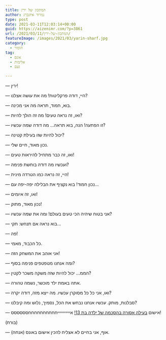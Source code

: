 ```yaml
---
title: המתכון של ירין
author: נמרוד איזנברג
type: post
date: 2021-03-11T12:03:14+00:00
guid: https://aizenimr.com/?p=3861
url: /2021/03/11/המתכון-של-ירין/
featureImage: /images/2021/03/yarin-sharf.jpg
category:
  - הומור
tag:
  - אונס
  - אלימות
  - זעם

---
```

&#8212; ירין!

&#8212; היי, דודה פרקליטות! מה את עושה אצלנו?

&#8212; בוא, חמוד, תראה מה אני מכינה.

&#8212; ואו, זה נראה טעים! מה זה הולך להיות?

&#8212; זו הפתעה! הנה, בוא תראה&#8230; מה דודה שמה עכשיו?

&#8212; יכול להיות שזו בעילת קטינה?

&#8212; נכון מאוד, חיים שלי.

&#8212; ואו, זה כבר מתחיל להיראות טעים!

&#8212; ועכשיו מה דודה בוחשת פנימה?

&#8212; היי, זה נראה כמו הטרדה מינית!

&#8212; נכון חמוד! בוא נקציף את הבלילה יפה-יפה עם&#8230;

&#8212; ואו, זה איומים!

&#8212; נכון מאוד, מתוק!

&#8212; אני בטוח שיהיה הכי טעים בעולם! ומה את שמה עכשיו?

&#8212; בוא נראה אם תנחש: תקי&#8230;

&#8212; פה!

&#8212; כל הכבוד, מאמי.

&#8212; אני אוהב את המשחק הזה!

&#8212; ומה אנחנו מטפטפים פנימה בסוף?

&#8212; הממ&#8230; יכול להיות שזה משקה משכר לקטין?

&#8212; אתה באמת ילד מוכשר, נשמה טהורה.

&#8212; ואו, אני כל כל מסוקרן עכשיו. מה ייצא מזה, דודה יקרה?

&#8212; סבלנות, מותק. עכשיו אנחנו נבחש את הכל, נסמיך, נלוש ומה קיבלנו?

&#8212; אישום [בעילה אסורה בהסכמה של ילדה בת 13!][1] איייייייייייחחחחחחחחחחסססססס!

(בורח)

&#8212; (אנחה) אוף, אני בחיים לא אצליח להכין אישום באונס.

 [1]: https://www.ynet.co.il/news/article/SJXq3iUQd